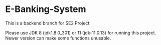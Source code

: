 # E-Banking-System
This is a backend branch for SE2 Project. 

Please use JDK 8 (jdk1.8.0_301) or 11 (jdk-11.0.13) for running this project. Newer version can make some functions unusable.
